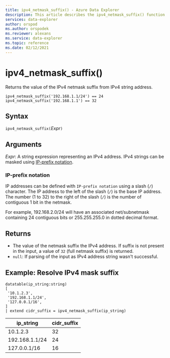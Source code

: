 ```yaml
---
title: ipv4_netmask_suffix() - Azure Data Explorer
description: This article describes the ipv4_netmask_suffix() function in Azure Data Explorer.
services: data-explorer
author: orspod
ms.author: orspodek
ms.reviewer: alexans
ms.service: data-explorer
ms.topic: reference
ms.date: 02/12/2021
---
```

# ipv4_netmask_suffix()

Returns the value of the IPv4 netmask suffix from IPv4 string address.

```apl
ipv4_netmask_suffix('192.168.1.1/24') == 24
ipv4_netmask_suffix('192.168.1.1') == 32
```

## Syntax

`ipv4_netmask_suffix(`*Expr*`)`

## Arguments

*Expr*: A string expression representing an IPv4 address. IPv4 strings can be masked using [IP-prefix notation](#ip-prefix-notation).

### IP-prefix notation

IP addresses can be defined with `IP-prefix notation` using a slash (`/`) character. The IP address to the left of the slash (`/`) is the base IP address. The number (1 to 32) to the right of the slash (`/`) is the number of contiguous 1 bit in the netmask. 

For example, 192.168.2.0/24 will have an associated net/subnetmask containing 24 contiguous bits or 255.255.255.0 in dotted decimal format.

## Returns

* The value of the netmask suffix the IPv4 address. If suffix is not present in the input, a value of `32` (full netmask suffix) is returned.
* `null`: If parsing of the input as IPv4 address string wasn't successful.

## Example: Resolve IPv4 mask suffix

<!-- csl: https://help.apl.windows.net/Samples -->
```apl
datatable(ip_string:string)
[
 '10.1.2.3',
 '192.168.1.1/24',
 '127.0.0.1/16',
]
| extend cidr_suffix = ipv4_netmask_suffix(ip_string)
```

|ip_string|cidr_suffix|
|---|---|
|10.1.2.3|32|
|192.168.1.1/24|24|
|127.0.0.1/16|16|

